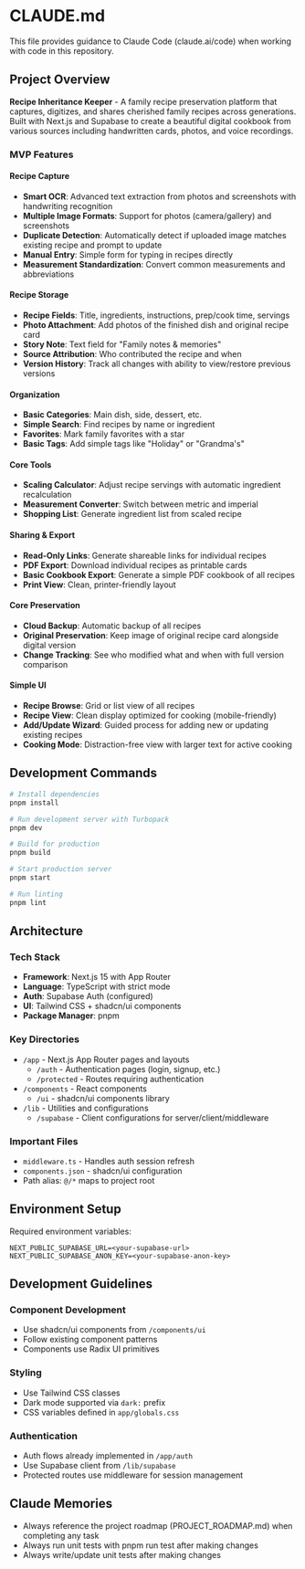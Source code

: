 # CLAUDE.md

This file provides guidance to Claude Code (claude.ai/code) when working with code in this repository.

## Project Overview

**Recipe Inheritance Keeper** - A family recipe preservation platform that captures, digitizes, and shares cherished family recipes across generations. Built with Next.js and Supabase to create a beautiful digital cookbook from various sources including handwritten cards, photos, and voice recordings.

### MVP Features

#### Recipe Capture
- **Smart OCR**: Advanced text extraction from photos and screenshots with handwriting recognition
- **Multiple Image Formats**: Support for photos (camera/gallery) and screenshots
- **Duplicate Detection**: Automatically detect if uploaded image matches existing recipe and prompt to update
- **Manual Entry**: Simple form for typing in recipes directly
- **Measurement Standardization**: Convert common measurements and abbreviations

#### Recipe Storage
- **Recipe Fields**: Title, ingredients, instructions, prep/cook time, servings
- **Photo Attachment**: Add photos of the finished dish and original recipe card
- **Story Note**: Text field for "Family notes & memories"
- **Source Attribution**: Who contributed the recipe and when
- **Version History**: Track all changes with ability to view/restore previous versions

#### Organization
- **Basic Categories**: Main dish, side, dessert, etc.
- **Simple Search**: Find recipes by name or ingredient
- **Favorites**: Mark family favorites with a star
- **Basic Tags**: Add simple tags like "Holiday" or "Grandma's"

#### Core Tools
- **Scaling Calculator**: Adjust recipe servings with automatic ingredient recalculation
- **Measurement Converter**: Switch between metric and imperial
- **Shopping List**: Generate ingredient list from scaled recipe

#### Sharing & Export
- **Read-Only Links**: Generate shareable links for individual recipes
- **PDF Export**: Download individual recipes as printable cards
- **Basic Cookbook Export**: Generate a simple PDF cookbook of all recipes
- **Print View**: Clean, printer-friendly layout

#### Core Preservation
- **Cloud Backup**: Automatic backup of all recipes
- **Original Preservation**: Keep image of original recipe card alongside digital version
- **Change Tracking**: See who modified what and when with full version comparison

#### Simple UI
- **Recipe Browse**: Grid or list view of all recipes
- **Recipe View**: Clean display optimized for cooking (mobile-friendly)
- **Add/Update Wizard**: Guided process for adding new or updating existing recipes
- **Cooking Mode**: Distraction-free view with larger text for active cooking

## Development Commands

```bash
# Install dependencies
pnpm install

# Run development server with Turbopack
pnpm dev

# Build for production
pnpm build

# Start production server
pnpm start

# Run linting
pnpm lint
```

## Architecture

### Tech Stack
- **Framework**: Next.js 15 with App Router
- **Language**: TypeScript with strict mode
- **Auth**: Supabase Auth (configured)
- **UI**: Tailwind CSS + shadcn/ui components
- **Package Manager**: pnpm

### Key Directories
- `/app` - Next.js App Router pages and layouts
  - `/auth` - Authentication pages (login, signup, etc.)
  - `/protected` - Routes requiring authentication
- `/components` - React components
  - `/ui` - shadcn/ui components library
- `/lib` - Utilities and configurations
  - `/supabase` - Client configurations for server/client/middleware

### Important Files
- `middleware.ts` - Handles auth session refresh
- `components.json` - shadcn/ui configuration
- Path alias: `@/*` maps to project root

## Environment Setup

Required environment variables:
```
NEXT_PUBLIC_SUPABASE_URL=<your-supabase-url>
NEXT_PUBLIC_SUPABASE_ANON_KEY=<your-supabase-anon-key>
```

## Development Guidelines

### Component Development
- Use shadcn/ui components from `/components/ui`
- Follow existing component patterns
- Components use Radix UI primitives

### Styling
- Use Tailwind CSS classes
- Dark mode supported via `dark:` prefix
- CSS variables defined in `app/globals.css`

### Authentication
- Auth flows already implemented in `/app/auth`
- Use Supabase client from `/lib/supabase`
- Protected routes use middleware for session management

## Claude Memories

- Always reference the project roadmap (PROJECT_ROADMAP.md) when completing any task
- Always run unit tests with pnpm run test after making changes
- Always write/update unit tests after making changes